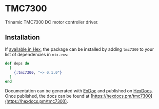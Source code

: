 # TMC7300

Trinamic TMC7300 DC motor controller driver.

## Installation

If [available in Hex](https://hex.pm/docs/publish), the package can be installed
by adding `tmc7300` to your list of dependencies in `mix.exs`:

```elixir
def deps do
  [
    {:tmc7300, "~> 0.1.0"}
  ]
end
```

Documentation can be generated with [ExDoc](https://github.com/elixir-lang/ex_doc)
and published on [HexDocs](https://hexdocs.pm). Once published, the docs can
be found at [https://hexdocs.pm/tmc7300](https://hexdocs.pm/tmc7300).

